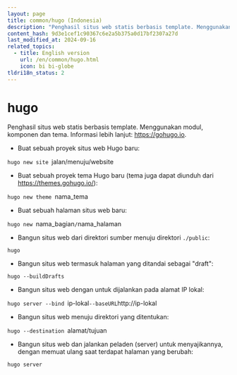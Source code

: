 ```yaml
---
layout: page
title: common/hugo (Indonesia)
description: "Penghasil situs web statis berbasis template. Menggunakan modul, komponen dan tema."
content_hash: 9d3e1cef1c90367c6e2a5b375a0d17bf2307a27d
last_modified_at: 2024-09-16
related_topics:
  - title: English version
    url: /en/common/hugo.html
    icon: bi bi-globe
tldri18n_status: 2
---
```

# hugo

Penghasil situs web statis berbasis template. Menggunakan modul, komponen dan tema.
Informasi lebih lanjut: <https://gohugo.io>.

- Buat sebuah proyek situs web Hugo baru:

`hugo new site `<span class="tldr-var badge badge-pill bg-dark-lm bg-white-dm text-white-lm text-dark-dm font-weight-bold">jalan/menuju/website</span>

- Buat sebuah proyek tema Hugo baru (tema juga dapat diunduh dari <https://themes.gohugo.io/>):

`hugo new theme `<span class="tldr-var badge badge-pill bg-dark-lm bg-white-dm text-white-lm text-dark-dm font-weight-bold">nama_tema</span>

- Buat sebuah halaman situs web baru:

`hugo new `<span class="tldr-var badge badge-pill bg-dark-lm bg-white-dm text-white-lm text-dark-dm font-weight-bold">nama_bagian</span>`/`<span class="tldr-var badge badge-pill bg-dark-lm bg-white-dm text-white-lm text-dark-dm font-weight-bold">nama_halaman</span>

- Bangun situs web dari direktori sumber menuju direktori `./public`:

`hugo`

- Bangun situs web termasuk halaman yang ditandai sebagai "draft":

`hugo --buildDrafts`

- Bangun situs web dengan untuk dijalankan pada alamat IP lokal:

`hugo server --bind `<span class="tldr-var badge badge-pill bg-dark-lm bg-white-dm text-white-lm text-dark-dm font-weight-bold">ip-lokal</span>` --baseURL `<span class="tldr-var badge badge-pill bg-dark-lm bg-white-dm text-white-lm text-dark-dm font-weight-bold">http://ip-lokal</span>

- Bangun situs web menuju direktori yang ditentukan:

`hugo --destination `<span class="tldr-var badge badge-pill bg-dark-lm bg-white-dm text-white-lm text-dark-dm font-weight-bold">alamat/tujuan</span>

- Bangun situs web dan jalankan peladen (server) untuk menyajikannya, dengan memuat ulang saat terdapat halaman yang berubah:

`hugo server`
